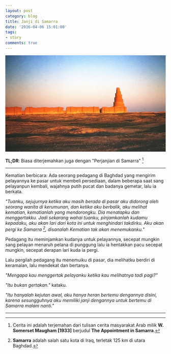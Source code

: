 ```yaml
---
layout: post
category: blog
title: Janji di Samarra
date: '2016-04-06 15:01:00'
tags:
- story
comments: true
---
```


![Al-Malwiyya in Samarra by Gustaf Wallen](/images/2016/04/al-malwiyya-samarra.jpg)

**TL;DR**: Biasa diterjemahkan juga dengan "Perjanjian di Samarra" [^1]

***

Kematian berbicara: Ada seorang pedagang di Baghdad yang mengirim pelayannya ke pasar untuk membeli persediaan, dalam beberapa saat sang pelayanpun kembali, wajahnya putih pucat dan badanya gemetar, lalu ia berkata.

*"Tuanku, sejujurnya ketika aku masih berada di pasar aku didorong oleh seorang wanita di kerumunan, dan ketika aku berbalik, aku melihat kematian, kematianlah yang mendorongku. Dia menatapku dan menggertakku. Jadi sekarang wahai tuanku, pinjamkanlah kudamu kepadaku, aku akan lari dari kota ini untuk menghindari takdirku. Aku akan pergi ke Samarra [^2], disanalah Kematian tak akan menemukanku."*

Pedagang itu meminjamkan kudanya untuk pelayannya, secepat mungkin sang pelayan menaruh pelana di punggung lalu ia hentakkan pacu secepat mungkin, secepat derapan lari kuda ia pergi.

Lalu pergilah pedagang itu menemuiku di pasar, dia melihatku berdiri di keramaian, lalu mendekat dan bertanya.

*"Mengapa kau menggertak pelayanku ketika kau melihatnya tadi pagi?"*

*"Itu bukan gertakan."* kataku.

*"Itu hanyalah kejutan awal, aku hanya heran bertemu dengannya disini, karena sesungguhnya aku memiliki janji dengannya untuk bertemu di Samarra malam nanti."*

***

[^1]: Cerita ini adalah terjemahan dari tulisan cerita masyarakat Arab milik **W. Somerset Maugham [1933]** berjudul **The Appointment in Samarra**.

[^2]: **Samarra** adalah salah satu kota di Iraq, terletak 125 km di utara Baghdad.

[^3]: Image credit: [**Al-Malwiyya in Samarra**](https://www.flickr.com/photos/gustaf-wallen/366848928) by **Gustaf Wallen**
